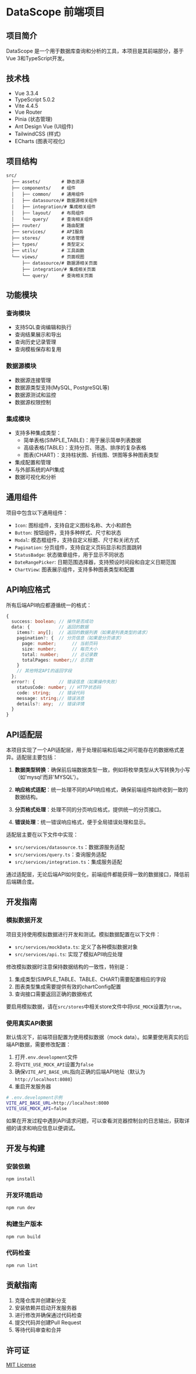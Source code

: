 # DataScope 前端项目

## 项目简介
DataScope 是一个用于数据库查询和分析的工具，本项目是其前端部分，基于Vue 3和TypeScript开发。

## 技术栈
- Vue 3.3.4
- TypeScript 5.0.2
- Vite 4.4.5
- Vue Router
- Pinia (状态管理)
- Ant Design Vue (UI组件)
- TailwindCSS (样式)
- ECharts (图表可视化)

## 项目结构
```
src/
  ├── assets/        # 静态资源
  ├── components/    # 组件
  │   ├── common/    # 通用组件
  │   ├── datasource/# 数据源相关组件
  │   ├── integration/# 集成相关组件
  │   ├── layout/    # 布局组件
  │   └── query/     # 查询相关组件
  ├── router/        # 路由配置
  ├── services/      # API服务
  ├── stores/        # 状态管理
  ├── types/         # 类型定义
  ├── utils/         # 工具函数
  └── views/         # 页面视图
      ├── datasource/# 数据源相关页面
      ├── integration/# 集成相关页面
      └── query/     # 查询相关页面
```

## 功能模块

### 查询模块
- 支持SQL查询编辑和执行
- 查询结果展示和导出
- 查询历史记录管理
- 查询模板保存和复用

### 数据源模块
- 数据源连接管理
- 数据源类型支持(MySQL, PostgreSQL等)
- 数据源测试和监控
- 数据源权限控制

### 集成模块
- 支持多种集成类型：
  - 简单表格(SIMPLE_TABLE)：用于展示简单列表数据
  - 高级表格(TABLE)：支持分页、筛选、排序的复杂表格
  - 图表(CHART)：支持柱状图、折线图、饼图等多种图表类型
- 集成配置和管理
- 与外部系统的API集成
- 数据可视化和分析

## 通用组件
项目中包含以下通用组件：
- `Icon`: 图标组件，支持自定义图标名称、大小和颜色
- `Button`: 按钮组件，支持多种样式、尺寸和状态
- `Modal`: 模态框组件，支持自定义标题、尺寸和关闭方式
- `Pagination`: 分页组件，支持自定义页码显示和页面跳转
- `StatusBadge`: 状态徽章组件，用于显示不同状态
- `DateRangePicker`: 日期范围选择器，支持预设时间段和自定义日期范围
- `ChartView`: 图表展示组件，支持多种图表类型和配置

## API响应格式
所有后端API响应都遵循统一的格式：
```typescript
{
  success: boolean; // 操作是否成功
  data: {           // 返回的数据
    items?: any[];  // 返回的数据列表（如果是列表类型的请求）
    pagination?: {  // 分页信息（如果是分页请求）
      page: number;      // 当前页码
      size: number;      // 每页大小
      total: number;     // 总记录数
      totalPages: number;// 总页数
    }
    // 其他特定API的返回字段
  };
  error?: {         // 错误信息（如果操作失败）
    statusCode: number; // HTTP状态码
    code: string;   // 错误代码
    message: string;// 错误消息
    details?: any;  // 错误详情
  }
}
```

## API适配层
本项目实现了一个API适配层，用于处理前端和后端之间可能存在的数据格式差异。适配层主要包括：

1. **数据类型转换**：确保前后端数据类型一致，例如将枚举类型从大写转换为小写（如'mysql'而非'MYSQL'）。

2. **响应格式适配**：统一处理不同的API响应格式，确保前端组件始终收到一致的数据结构。

3. **分页格式处理**：处理不同的分页响应格式，提供统一的分页接口。

4. **错误处理**：统一错误响应格式，便于全局错误处理和显示。

适配层主要在以下文件中实现：
- `src/services/datasource.ts`：数据源服务适配
- `src/services/query.ts`：查询服务适配
- `src/services/integration.ts`：集成服务适配

通过适配层，无论后端API如何变化，前端组件都能获得一致的数据接口，降低前后端耦合度。

## 开发指南

### 模拟数据开发
项目支持使用模拟数据进行开发和测试。模拟数据配置在以下文件：
- `src/services/mockData.ts`: 定义了各种模拟数据对象
- `src/services/api.ts`: 实现了模拟API响应处理

修改模拟数据时注意保持数据结构的一致性，特别是：
1. 集成类型(SIMPLE_TABLE、TABLE、CHART)需要配置相应的字段
2. 图表类型集成需要提供有效的chartConfig配置
3. 查询接口需要返回正确的数据格式

要启用模拟数据，请在`src/stores`中相关store文件中将`USE_MOCK`设置为`true`。

### 使用真实API数据
默认情况下，前端项目配置为使用模拟数据（mock data）。如果要使用真实的后端API数据，需要修改配置：

1. 打开`.env.development`文件
2. 将`VITE_USE_MOCK_API`设置为`false`
3. 确保`VITE_API_BASE_URL`指向正确的后端API地址（默认为`http://localhost:8080`）
4. 重启开发服务器

```bash
# .env.development示例
VITE_API_BASE_URL=http://localhost:8080
VITE_USE_MOCK_API=false
```

如果在开发过程中遇到API请求问题，可以查看浏览器控制台的日志输出，获取详细的请求和响应信息以便调试。

## 开发与构建

### 安装依赖
```bash
npm install
```

### 开发环境启动
```bash
npm run dev
```

### 构建生产版本
```bash
npm run build
```

### 代码检查
```bash
npm run lint
```

## 贡献指南
1. 克隆仓库并创建新分支
2. 安装依赖并启动开发服务器
3. 进行修改并确保通过代码检查
4. 提交代码并创建Pull Request
5. 等待代码审查和合并

## 许可证
[MIT License](LICENSE)